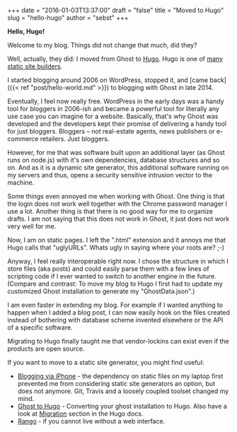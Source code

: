 +++
date = "2016-01-03T13:37:00"
draft = "false"
title = "Moved to Hugo"
slug = "hello-hugo"
author = "sebst"
+++

**Hello, Hugo!**

Welcome to my blog. Things did not change that much, did they?

Well, actually, they did: I moved from Ghost to [Hugo](https://gohugo.io/). Hugo
is one of [many static site builders](https://staticsitegenerators.net/).

I started blogging around 2006 on WordPress, stopped it, and [came back]({{< ref "post/hello-world.md" >}}) to blogging
with Ghost in late 2014.

Eventually, I feel now really free. WordPress in the early days was a handy tool for bloggers in 2006-ish and became a
powerful tool for literally any use case you can imagine for a website. Basically, that's why Ghost was developed and
the developers kept their promise of delivering a handy tool for just bloggers. Bloggers – not real-estate agents,
news publishers or e-commerce retailers. Just bloggers.

However, for me that was software built upon an additional layer (as Ghost runs on node.js) with it's own dependencies,
database structures and so on. And as it is a dynamic site generator, this additional software running on my servers and thus,
opens a security sensitive intrusion vector to the machine.

Some things even annoyed me when working with Ghost. One thing is that the login does not work well together with the
Chrome password manager I use a lot. Another thing is that there is no good way for me to organize drafts. I am not saying that
this does not work in Ghost, it just does not work very well for me.

Now, I am on static pages. I left the ".html" extension and it annoys me that Hugo calls that "uglyURLs". Whats ugly in saying
where your roots are? ;-)

Anyway, I feel really interoperable right now. I chose the structure in which I store files (aka posts) and could easily parse
them with a few lines of scripting code if I ever wanted to switch to another engine in the future. (Compare and contrast: To move
my blog to Hugo I first had to update my customized Ghost installation to generate my "GhostData.json".)

I am even faster in extending my blog. For example if I wanted anything to happen when I added a blog post, I can now easily hook
on the files created instead of bothering with database scheme invented elsewhere or the API of a specific software.

Migrating to Hugo finally taught me that vendor-lockins can exist even if the products are open source.

If you want to move to a static site generator, you might find useful:

- [Blogging via iPhone](http://evanbrown.io/post/hugo-on-the-go/) - the dependency on static files on my laptop first prevented  me from considering static site generators an option, but does not anymore. Git, Travis and a loosely coupled toolset changed my mind.
- [Ghost to Hugo](http://caveconfessions.com/ghost-to-hugo/) - Converting your ghost installation to Hugo. Also have a look at [Migration](https://gohugo.io/tools/) section in the Hugo docs.
- [Rango](https://github.com/stayradiated/rango) - if you cannot live without a web interface.
